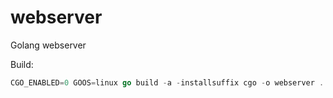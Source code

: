 # webserver

Golang webserver

Build:

```go
CGO_ENABLED=0 GOOS=linux go build -a -installsuffix cgo -o webserver .
```
